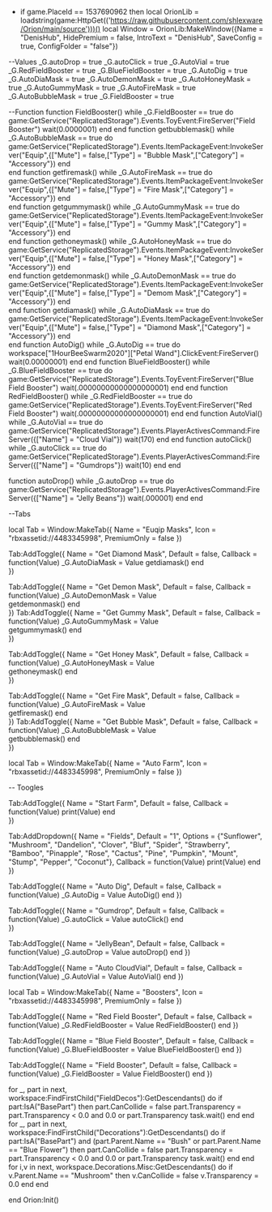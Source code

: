 - if game.PlaceId == 1537690962 then
local OrionLib = loadstring(game:HttpGet(('https://raw.githubusercontent.com/shlexware/Orion/main/source')))()
local Window = OrionLib:MakeWindow({Name = "DenisHub", HidePremium = false, IntroText = "DenisHub", SaveConfig = true, ConfigFolder = "false"})

 
 
--Values
_G.autoDrop = true
_G.autoClick = true
_G.AutoVial = true
_G.RedFieldBooster = true
_G.BlueFieldBooster = true
_G.AutoDig = true
_G.AutoDiaMask = true
_G.AutoDemonMask = true
_G.AutoHoneyMask = true
_G.AutoGummyMask = true
_G.AutoFireMask = true
_G.AutoBubbleMask = true
_G.FieldBooster = true





--Function
function FieldBooster()
    while _G.FieldBooster == true do
        game:GetService("ReplicatedStorage").Events.ToyEvent:FireServer("Field  Booster")
        wait(0.0000001)
     end
end
function getbubblemask()
    while _G.AutoBubbleMask == true do
        game:GetService("ReplicatedStorage").Events.ItemPackageEvent:InvokeServer("Equip",{["Mute"] = false,["Type"] = "Bubble Mask",["Category"] = "Accessory"})
     end  
end
function getfiremask()
    while _G.AutoFireMask == true do
        game:GetService("ReplicatedStorage").Events.ItemPackageEvent:InvokeServer("Equip",{["Mute"] = false,["Type"] = "Fire Mask",["Category"] = "Accessory"})
     end  
end
function getgummymask()
    while _G.AutoGummyMask == true do
        game:GetService("ReplicatedStorage").Events.ItemPackageEvent:InvokeServer("Equip",{["Mute"] = false,["Type"] = "Gummy Mask",["Category"] = "Accessory"})
     end  
end
function gethoneymask()
    while _G.AutoHoneyMask == true do
        game:GetService("ReplicatedStorage").Events.ItemPackageEvent:InvokeServer("Equip",{["Mute"] = false,["Type"] = "Honey Mask",["Category"] = "Accessory"})
     end  
end
function getdemonmask()
    while _G.AutoDemonMask == true do
        game:GetService("ReplicatedStorage").Events.ItemPackageEvent:InvokeServer("Equip",{["Mute"] = false,["Type"] = "Demom Mask",["Category"] = "Accessory"})
     end  
end
function getdiamask()
    while _G.AutoDiaMask == true do
        game:GetService("ReplicatedStorage").Events.ItemPackageEvent:InvokeServer("Equip",{["Mute"] = false,["Type"] = "Diamond Mask",["Category"] = "Accessory"})
     end  
end
function AutoDig()
    while _G.AutoDig == true    do
            workspace["1HourBeeSwarm2020"]["Petal Wand"].ClickEvent:FireServer()
        wait(0.00000001)
     end
end
function BlueFieldBooster()
    while _G.BlueFieldBooster == true do
        game:GetService("ReplicatedStorage").Events.ToyEvent:FireServer("Blue Field Booster")
        wait(.00000000000000000001)
     end
end
function RedFieldBooster()
    while _G.RedFieldBooster == true do
        game:GetService("ReplicatedStorage").Events.ToyEvent:FireServer("Red Field Booster")
        wait(.00000000000000000001)
     end
end
function AutoVial()
    while _G.AutoVial == true do
        game:GetService("ReplicatedStorage").Events.PlayerActivesCommand:FireServer({["Name"] = "Cloud Vial"})
        wait(170)
     end
end
function autoClick()
    while _G.autoClick == true  do
        game:GetService("ReplicatedStorage").Events.PlayerActivesCommand:FireServer({["Name"] = "Gumdrops"})
        wait(10)
    end
end

function autoDrop()
    while _G.autoDrop == true do
        game:GetService("ReplicatedStorage").Events.PlayerActivesCommand:FireServer({["Name"] = "Jelly Beans"})
        wait(.000001)
     end
end



--Tabs

local Tab = Window:MakeTab({
	Name = "Euqip Masks",
	Icon = "rbxassetid://4483345998",
	PremiumOnly = false
})

Tab:AddToggle({
	Name = "Get Diamond Mask",
	Default = false,
	Callback = function(Value)
		_G.AutoDiaMask = Value
        getdiamask()
	end    
})

Tab:AddToggle({
	Name = "Get Demon Mask",
	Default = false,
	Callback = function(Value)
		_G.AutoDemonMask = Value  
        getdemonmask()
	end    
})
Tab:AddToggle({
	Name = "Get Gummy Mask",
	Default = false,
	Callback = function(Value)
		_G.AutoGummyMask = Value  
        getgummymask()
	end    
})

Tab:AddToggle({
	Name = "Get Honey Mask",
	Default = false,
	Callback = function(Value)
		_G.AutoHoneyMask = Value  
        gethoneymask()
	end    
})
 
Tab:AddToggle({
	Name = "Get Fire Mask",
	Default = false,
	Callback = function(Value)
		_G.AutoFireMask = Value  
        getfiremask()
	end    
})
Tab:AddToggle({
	Name = "Get Bubble Mask",
	Default = false,
	Callback = function(Value)
		_G.AutoBubbleMask = Value  
        getbubblemask()
	end    
})

local Tab = Window:MakeTab({
	Name = "Auto Farm",
	Icon = "rbxassetid://4483345998",
	PremiumOnly = false
})




-- Toogles




Tab:AddToggle({
	Name = "Start Farm",
	Default = false,
	Callback = function(Value)
		print(Value)
	end    
})

Tab:AddDropdown({
	Name = "Fields",
	Default = "1",
	Options = {"Sunflower", "Mushroom", "Dandelion", "Clover", "Bluf", "Spider", "Strawberry", "Bamboo", "Pinapple", "Rose", "Cactus", "Pine", "Pumpkin", "Mount", "Stump", "Pepper", "Coconut"},
	Callback = function(Value)
		print(Value)
	end    
})

Tab:AddToggle({
	Name = "Auto Dig",
	Default = false,
	Callback = function(Value)
		_G.AutoDig = Value
        AutoDig()
    end
})


Tab:AddToggle({
	Name = "Gumdrop",
	Default = false,
	Callback = function(Value)
		_G.autoClick = Value
        autoClick()
	end    
})

Tab:AddToggle({
	Name = "JellyBean",
	Default = false,
	Callback = function(Value)
		_G.autoDrop = Value
        autoDrop()
    end
})

Tab:AddToggle({
	Name = "Auto CloudVial",
	Default = false,
	Callback = function(Value)
		_G.AutoVial = Value
        AutoVial()
    end
})

local Tab = Window:MakeTab({
	Name = "Boosters",
	Icon = "rbxassetid://4483345998",
	PremiumOnly = false
})


Tab:AddToggle({
	Name = "Red Field Booster",
	Default = false,
	Callback = function(Value)
		_G.RedFieldBooster = Value
        RedFieldBooster()
    end
})

Tab:AddToggle({
	Name = "Blue Field Booster",
	Default = false,
	Callback = function(Value)
		_G.BlueFieldBooster = Value
        BlueFieldBooster()
    end
})

Tab:AddToggle({
	Name = "Field Booster",
	Default = false,
	Callback = function(Value)
		_G.FieldBooster = Value
         FieldBooster()
    end
})





for _, part in next, workspace:FindFirstChild("FieldDecos"):GetDescendants() do if part:IsA("BasePart") then part.CanCollide = false part.Transparency = part.Transparency < 0.0 and 0.0 or part.Transparency task.wait() end end
for _, part in next, workspace:FindFirstChild("Decorations"):GetDescendants() do if part:IsA("BasePart") and (part.Parent.Name == "Bush" or part.Parent.Name == "Blue Flower") then part.CanCollide = false part.Transparency = part.Transparency < 0.0 and 0.0 or part.Transparency task.wait() end end
for i,v in next, workspace.Decorations.Misc:GetDescendants() do if v.Parent.Name == "Mushroom" then v.CanCollide = false v.Transparency = 0.0 end end




end
Orion:Init()
